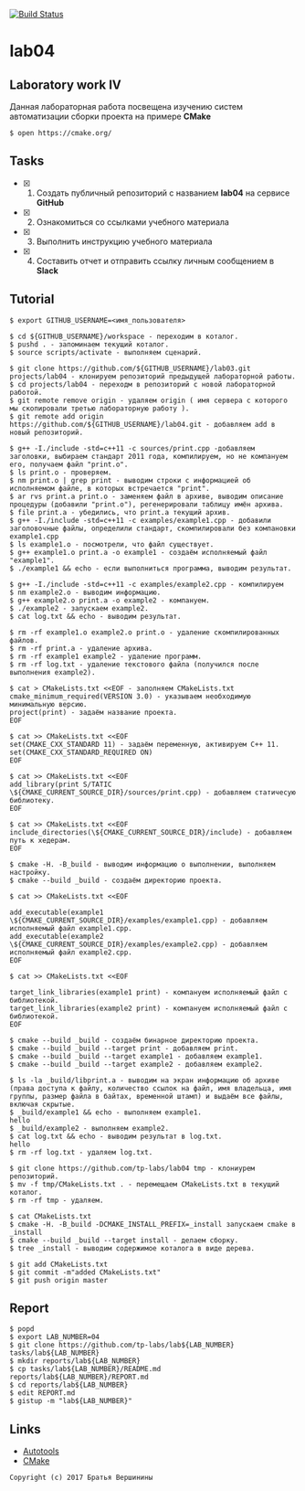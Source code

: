 [![Build Status](https://travis-ci.org/SashaPozhuev1/lab05.svg?branch=master)](https://travis-ci.org/SashaPozhuev1/lab05)
# lab04
## Laboratory work IV

Данная лабораторная работа посвещена изучению систем автоматизации сборки проекта на примере **CMake**

```ShellSession
$ open https://cmake.org/
```

## Tasks

- [x] 1. Создать публичный репозиторий с названием **lab04** на сервисе **GitHub**
- [x] 2. Ознакомиться со ссылками учебного материала
- [x] 3. Выполнить инструкцию учебного материала
- [x] 4. Составить отчет и отправить ссылку личным сообщением в **Slack**

## Tutorial

```ShellSession
$ export GITHUB_USERNAME=<имя_пользователя>
```

```ShellSession
$ cd ${GITHUB_USERNAME}/workspace - переходим в коталог.
$ pushd . - запоминаем текущий коталог.
$ source scripts/activate - выполняем сценарий.
```

```ShellSession
$ git clone https://github.com/${GITHUB_USERNAME}/lab03.git projects/lab04 - клонируем репозиторий предыдущей лабораторной работы.
$ cd projects/lab04 - переходм в репозиторий с новой лабораторной работой.
$ git remote remove origin - удаляем origin ( имя сервера с которого мы скопировали третью лабораторную работу ).
$ git remote add origin https://github.com/${GITHUB_USERNAME}/lab04.git - добавляем add в новый репозиторий.
```

```ShellSession
$ g++ -I./include -std=c++11 -c sources/print.cpp -добавляем заголовки, выбираем стандарт 2011 года, компилируем, но не компануем его, получаем файл "print.o". 
$ ls print.o - проверяем.
$ nm print.o | grep print - выводим строки с информацией об исполняемом файле, в которых встречается "print". 
$ ar rvs print.a print.o - заменяем файл в архиве, выводим описание процедуры (добавили "print.o"), регенерировали таблицу имён архива.
$ file print.a - убедились, что print.a текущий архив.
$ g++ -I./include -std=c++11 -c examples/example1.cpp - добавили заголовочные файлы, определили стандарт, скомпилировали без компановки example1.cpp 
$ ls example1.o - посмотрели, что файл существует.
$ g++ example1.o print.a -o example1 - создаём исполняемый файл "example1". 
$ ./example1 && echo - если выполниться программа, выводим результат.
```

```ShellSession
$ g++ -I./include -std=c++11 -c examples/example2.cpp - компилируем
$ nm example2.o - выводим информацию.
$ g++ example2.o print.a -o example2 - компануем.
$ ./example2 - запускаем example2.
$ cat log.txt && echo - выводим результат.
```

```ShellSession
$ rm -rf example1.o example2.o print.o - удаление скомпилированных файлов.
$ rm -rf print.a - удаление архива.
$ rm -rf example1 example2 - удаление программ.
$ rm -rf log.txt - удаление текстового файла (получился после выполнения example2).
```

```ShellSession
$ cat > CMakeLists.txt <<EOF - заполняем CMakeLists.txt
cmake_minimum_required(VERSION 3.0) - указываем необходимую минимальную версию.
project(print) - задаём название проекта.
EOF
```

```ShellSession
$ cat >> CMakeLists.txt <<EOF
set(CMAKE_CXX_STANDARD 11) - задаём переменную, активируем C++ 11.
set(CMAKE_CXX_STANDARD_REQUIRED ON)
EOF
```

```ShellSession
$ cat >> CMakeLists.txt <<EOF
add_library(print S/TATIC \${CMAKE_CURRENT_SOURCE_DIR}/sources/print.cpp) - добавляем статичесую библиотеку.
EOF
```

```ShellSession
$ cat >> CMakeLists.txt <<EOF
include_directories(\${CMAKE_CURRENT_SOURCE_DIR}/include) - добавляем путь к хедерам.
EOF
```

```ShellSession
$ cmake -H. -B_build - выводим информацию о выполнении, выполняем настройку.
$ cmake --build _build - создаём директорию проекта.
```

```ShellSession
$ cat >> CMakeLists.txt <<EOF

add_executable(example1 \${CMAKE_CURRENT_SOURCE_DIR}/examples/example1.cpp) - добавляем исполняемый файл example1.cpp.
add_executable(example2 \${CMAKE_CURRENT_SOURCE_DIR}/examples/example2.cpp) - добавляем исполняемый файл example2.cpp.
EOF
```

```ShellSession
$ cat >> CMakeLists.txt <<EOF

target_link_libraries(example1 print) - компануем исполняемый файл с библиотекой.
target_link_libraries(example2 print) - компануем исполняемый файл с библиотекой.
EOF
```

```ShellSession
$ cmake --build _build - создаём бинарное директорию проекта.
$ cmake --build _build --target print - добавляем print.
$ cmake --build _build --target example1 - добавляем example1.
$ cmake --build _build --target example2 - добавляем example2.
```

```ShellSession
$ ls -la _build/libprint.a - выводим на экран информацию об архиве (права доступа к файлу, количество ссылок на файл, имя владельца, имя группы, размер файла в байтах, временной штамп) и выдаём все файлы, включая скрытые.
$ _build/example1 && echo - выполняем example1.
hello
$ _build/example2 - выполняем example2.
$ cat log.txt && echo - выводим результат в log.txt.
hello
$ rm -rf log.txt - удаляем log.txt.
```

```ShellSession
$ git clone https://github.com/tp-labs/lab04 tmp - клониурем репозиторий.
$ mv -f tmp/CMakeLists.txt . - перемещаем CMakeLists.txt в текущий коталог.
$ rm -rf tmp - удаляем.
```

```ShellSession
$ cat CMakeLists.txt
$ cmake -H. -B_build -DCMAKE_INSTALL_PREFIX=_install запускаем cmake в _install
$ cmake --build _build --target install - делаем сборку.
$ tree _install - выводим содержимое коталога в виде дерева.
```

```ShellSession
$ git add CMakeLists.txt
$ git commit -m"added CMakeLists.txt"
$ git push origin master
```

## Report

```ShellSession
$ popd
$ export LAB_NUMBER=04
$ git clone https://github.com/tp-labs/lab${LAB_NUMBER} tasks/lab${LAB_NUMBER}
$ mkdir reports/lab${LAB_NUMBER}
$ cp tasks/lab${LAB_NUMBER}/README.md reports/lab${LAB_NUMBER}/REPORT.md
$ cd reports/lab${LAB_NUMBER}
$ edit REPORT.md
$ gistup -m "lab${LAB_NUMBER}"
```

## Links

- [Autotools](http://www.gnu.org/software/automake/manual/html_node/Autotools-Introduction.html)
- [CMake](https://cgold.readthedocs.io/en/latest/index.html)

```
Copyright (c) 2017 Братья Вершинины
```

